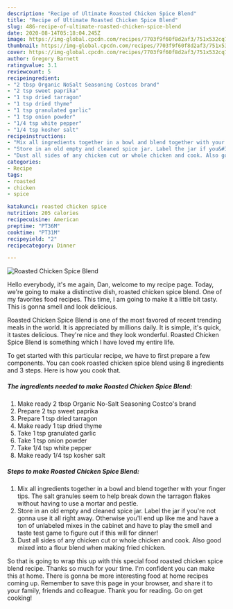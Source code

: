 ```yaml
---
description: "Recipe of Ultimate Roasted Chicken Spice Blend"
title: "Recipe of Ultimate Roasted Chicken Spice Blend"
slug: 486-recipe-of-ultimate-roasted-chicken-spice-blend
date: 2020-08-14T05:18:04.245Z
image: https://img-global.cpcdn.com/recipes/7703f9f60f8d2af3/751x532cq70/roasted-chicken-spice-blend-recipe-main-photo.jpg
thumbnail: https://img-global.cpcdn.com/recipes/7703f9f60f8d2af3/751x532cq70/roasted-chicken-spice-blend-recipe-main-photo.jpg
cover: https://img-global.cpcdn.com/recipes/7703f9f60f8d2af3/751x532cq70/roasted-chicken-spice-blend-recipe-main-photo.jpg
author: Gregory Barnett
ratingvalue: 3.1
reviewcount: 5
recipeingredient:
- "2 tbsp Organic NoSalt Seasoning Costcos brand"
- "2 tsp sweet paprika"
- "1 tsp dried tarragon"
- "1 tsp dried thyme"
- "1 tsp granulated garlic"
- "1 tsp onion powder"
- "1/4 tsp white pepper"
- "1/4 tsp kosher salt"
recipeinstructions:
- "Mix all ingredients together in a bowl and blend together with your finger tips. The salt granules seem to help break down the tarragon flakes without having to use a mortar and pestle."
- "Store in an old empty and cleaned spice jar. Label the jar if you&#39;re not gonna use it all right away. Otherwise you&#39;ll end up like me and have a ton of unlabeled mixes in the cabinet and have to play the smell and taste test game to figure out if this will for dinner!"
- "Dust all sides of any chicken cut or whole chicken and cook. Also good mixed into a flour blend when making fried chicken."
categories:
- Recipe
tags:
- roasted
- chicken
- spice

katakunci: roasted chicken spice 
nutrition: 205 calories
recipecuisine: American
preptime: "PT36M"
cooktime: "PT31M"
recipeyield: "2"
recipecategory: Dinner

---
```



![Roasted Chicken Spice Blend](https://img-global.cpcdn.com/recipes/7703f9f60f8d2af3/751x532cq70/roasted-chicken-spice-blend-recipe-main-photo.jpg)

Hello everybody, it's me again, Dan, welcome to my recipe page. Today, we're going to make a distinctive dish, roasted chicken spice blend. One of my favorites food recipes. This time, I am going to make it a little bit tasty. This is gonna smell and look delicious.



Roasted Chicken Spice Blend is one of the most favored of recent trending meals in the world. It is appreciated by millions daily. It is simple, it's quick, it tastes delicious. They're nice and they look wonderful. Roasted Chicken Spice Blend is something which I have loved my entire life.


To get started with this particular recipe, we have to first prepare a few components. You can cook roasted chicken spice blend using 8 ingredients and 3 steps. Here is how you cook that.

<!--inarticleads1-->

##### The ingredients needed to make Roasted Chicken Spice Blend:

1. Make ready 2 tbsp Organic No-Salt Seasoning Costco&#39;s brand
1. Prepare 2 tsp sweet paprika
1. Prepare 1 tsp dried tarragon
1. Make ready 1 tsp dried thyme
1. Take 1 tsp granulated garlic
1. Take 1 tsp onion powder
1. Take 1/4 tsp white pepper
1. Make ready 1/4 tsp kosher salt




<!--inarticleads2-->

##### Steps to make Roasted Chicken Spice Blend:

1. Mix all ingredients together in a bowl and blend together with your finger tips. The salt granules seem to help break down the tarragon flakes without having to use a mortar and pestle.
1. Store in an old empty and cleaned spice jar. Label the jar if you&#39;re not gonna use it all right away. Otherwise you&#39;ll end up like me and have a ton of unlabeled mixes in the cabinet and have to play the smell and taste test game to figure out if this will for dinner!
1. Dust all sides of any chicken cut or whole chicken and cook. Also good mixed into a flour blend when making fried chicken.




So that is going to wrap this up with this special food roasted chicken spice blend recipe. Thanks so much for your time. I'm confident you can make this at home. There is gonna be more interesting food at home recipes coming up. Remember to save this page in your browser, and share it to your family, friends and colleague. Thank you for reading. Go on get cooking!
